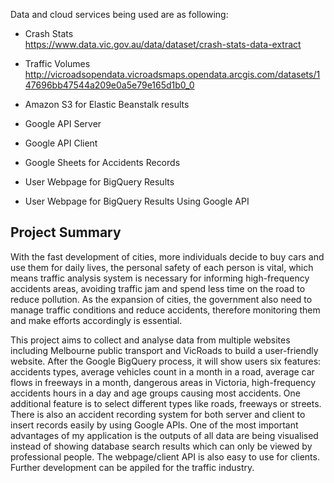 Data and cloud services being used are as following:

- Crash Stats</br>
https://www.data.vic.gov.au/data/dataset/crash-stats-data-extract

- Traffic Volumes</br>
http://vicroadsopendata.vicroadsmaps.opendata.arcgis.com/datasets/147696bb47544a209e0a5e79e165d1b0_0

- Amazon S3 for Elastic Beanstalk results</br>

- Google API Server</br>

- Google API Client</br>

- Google Sheets for Accidents Records</br>

- User Webpage for BigQuery Results </br>

- User Webpage for BigQuery Results Using Google API</br>

## Project Summary

With the fast development of cities, more individuals decide to buy cars and use them for daily lives, the personal safety of each person is vital, which means traffic analysis system is necessary for informing high-frequency accidents areas, avoiding traffic jam and spend less time on the road to reduce pollution. As the expansion of cities, the government also need to manage traffic conditions and reduce accidents, therefore monitoring them and make efforts accordingly is essential.

This project aims to collect and analyse data from multiple websites including Melbourne public transport and VicRoads to build a user-friendly website. After the Google BigQuery process, it will show users six features: accidents types, average vehicles count in a month in a road, average car flows in freeways in a month, dangerous areas in Victoria, high-frequency accidents hours in a day and age groups causing most accidents. One additional feature is to select different types like roads, freeways or streets. There is also an accident recording system for both server and client to insert records easily by using Google APIs. One of the most important advantages of my application is the outputs of all data are being visualised instead of showing database search results which can only be viewed by professional people. The webpage/client API is also easy to use for clients. Further development can be appiled for the traffic industry.
